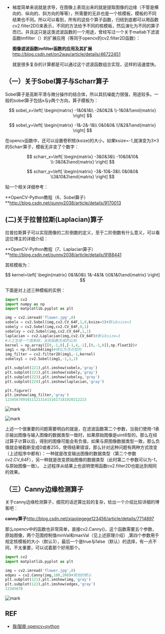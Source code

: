 - 梯度简单来说就是求导，在图像上表现出来的就是提取图像的边缘（不管是横向的、纵向的、斜方向的等等），所需要的无非也是一个核模板，模板的不同结果也不同。所以可以看到，所有的这些个算子函数，归结到底都可以用函数cv2.filter2D()来表示，不同的方法给予不同的核模板，然后演化为不同的算子而已。并且这只是这类滤波函数的一个用途，曾经写过一个关于matlab下滤波函数imfilter（）的扩展应用（等同于opencv的cv2.filter2D函数）：

  **图像滤波函数imfilter函数的应用及其扩展**http://blog.csdn.net/on2way/article/details/46722451

  就是很多复杂的计算都是可以通过这个滤波函数组合实现，这样的话速度快。

## （一）关于Sobel算子与Scharr算子

Sobel算子是高斯平滑与微分操作的结合体，所以其抗噪能力很强，用途较多。一般的sobel算子包括x与y两个方向，算子模板为：

$$ sobel_x=\left[ \begin{matrix} -1&0&1&\\ -2&0&2& \\-1&0&1\end{matrix} \right] $$

$$ sobel_y=\left[ \begin{matrix} -1&-2&-1&\\ 0&0&0& \\1&2&1\end{matrix} \right] $$


在opencv函数中，还可以设置卷积核(ksize)的大小，如果ksize=-1,就演变为3*3的Scharr算子，模板无非变了个数字：




$$ scharr_x=\left[ \begin{matrix} -3&0&3&\\ -10&0&10& \\-3&0&3\end{matrix} \right] $$

$$ scharr_y=\left[ \begin{matrix} -3&-10&-3&\\ 0&0&0& \\3&10&3\end{matrix} \right] $$

贴一个相关详细参考：

**OpenCV-Python教程（6、Sobel算子）**http://blog.csdn.net/sunny2038/article/details/9170013

## (二)关于拉普拉斯(Laplacian)算子

拉普拉斯算子可以实现图像的二阶倒数的定义，至于二阶倒数有什么意义，可以看这位博主的详细介绍：

**OpenCV-Python教程（7、Laplacian算子）**http://blog.csdn.net/sunny2038/article/details/9188441

其核模板为：

$$ kernel=\left[ \begin{matrix} 0&1&0&\\ 1&-4&1& \\0&1&0\end{matrix} \right] $$

下面是对上述三种模板的实例：

```python
import cv2
import numpy as np
import matplotlib.pyplot as plt

img = cv2.imread('flower.jpg',0)
sobelx = cv2.Sobel(img,cv2.CV_64F,1,0,ksize=3)#默认ksize=3
sobely = cv2.Sobel(img,cv2.CV_64F,0,1)
sobelxy = cv2.Sobel(img,cv2.CV_64F,1,1)
laplacian = cv2.Laplacian(img,cv2.CV_64F)#默认ksize=3
#人工生成一个高斯核，去和函数生成的比较
kernel = np.array([[0,-1,0],[-1,4,-1],[0,-1,0]],np.float32)#
img1 = np.float64(img)#转化为浮点型的
img_filter = cv2.filter2D(img1,-1,kernel)
sobelxy1 = cv2.Sobel(img1,-1,1,1)

plt.subplot(221),plt.imshow(sobelx,'gray')
plt.subplot(222),plt.imshow(sobely,'gray')
plt.subplot(223),plt.imshow(sobelxy,'gray')
plt.subplot(224),plt.imshow(laplacian,'gray')

plt.figure()
plt.imshow(img_filter,'gray')
1234567891011121314151617181920212223
```

![mark](http://pacdb2bfr.bkt.clouddn.com/blog/image/180812/eam95I06b7.png?imageslim)

![mark](http://pacdb2bfr.bkt.clouddn.com/blog/image/180812/0lcCD2Kd6B.png?imageslim)


上述一个很重要的问题需要明白的就是，在滤波函数第二个参数，当我们使用-1表示输出图像与输入图像的数据类型一致时，如果原始图像是uint8型的，那么在经过算子计算以后，得到的图像可能会有负值，如果与原图像数据类型一致，那么负值就会被截断变成0或者255，使得结果错误，那么针对这种问题有两种方式改变（上述程序中都有）：一种就是改变输出图像的数据类型（第二个参数cv2.CV_64F），另一种就是改变原始图像的数据类型（此时第二个参数可以为-1，与原始图像一致）。
上述程序从结果上也说明使用函数cv2.filter2D也能达到相同的效果。

## （三）Canny边缘检测算子

关于canny边缘检测算子，细究的话还算比较的复杂，给出一个介绍比较详细的博客吧：

**canny算子**http://blog.csdn.net/xiaojiegege123456/article/details/7714897

那么opencv中的函数也非常简单，直接cv2.Canny()，这个函数需要五个参数，原始图像，两个范围控制值minVal和maxVal（见上述原理介绍）,第四个参数用于规定核模板的大小（默认3），最后一个是true与false（默认）的选择，有一点不同，不太重要，可以试着那个好用那个。

```python
import cv2
import matplotlib.pyplot as plt

img = cv2.imread('flower.jpg',0)
edges = cv2.Canny(img,100,200)#其他的默认
plt.subplot(121),plt.imshow(img,'gray')
plt.subplot(122),plt.imshow(edges,'gray')
12345678
```

![mark](http://pacdb2bfr.bkt.clouddn.com/blog/image/180812/KHakgfm7ig.png?imageslim)




## REF

- [我i智能  opencv+python](https://blog.csdn.net/on2way/article/category/5630773)
